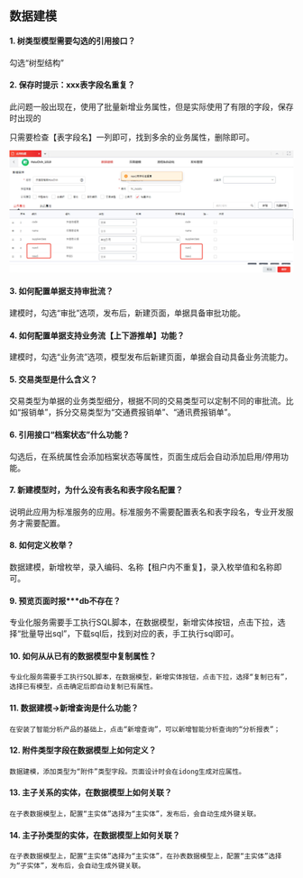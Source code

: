 ## 数据建模

#### 1. 树类型模型需要勾选的引用接口？

   勾选“树型结构”

   

#### 2. 保存时提示：xxx表字段名重复？

   此问题一般出现在，使用了批量新增业务属性，但是实际使用了有限的字段，保存时出现的

   只需要检查【表字段名】一列即可，找到多余的业务属性，删除即可。

   ![image-20201221160813497](/image/重复.png)

#### 3. 如何配置单据支持审批流？

   建模时，勾选“审批”选项，发布后，新建页面，单据具备审批功能。

   

#### 4. 如何配置单据支持业务流【上下游推单】功能？

   建模时，勾选“业务流”选项，模型发布后新建页面，单据会自动具备业务流能力。

   

#### 5. 交易类型是什么含义？

   交易类型为单据的业务类型细分，根据不同的交易类型可以定制不同的审批流。比如“报销单”，拆分交易类型为“交通费报销单”、“通讯费报销单”。

   

#### 6. 引用接口“档案状态”什么功能？

   勾选后，在系统属性会添加档案状态等属性，页面生成后会自动添加启用/停用功能。

   

#### 7. 新建模型时，为什么没有表名和表字段名配置？

   说明此应用为标准服务的应用。标准服务不需要配置表名和表字段名，专业开发服务才需要配置。

   

#### 8. 如何定义枚举？

   数据建模，新增枚举，录入编码、名称【租户内不重复】，录入枚举值和名称即可。

   

#### 9. 预览页面时报***db不存在？

   专业化服务需要手工执行SQL脚本，在数据模型，新增实体按钮，点击下拉，选择“批量导出sql”，下载sql后，找到对应的表，手工执行sql即可。

   

#### 10. 如何从从已有的数据模型中复制属性？

    专业化服务需要手工执行SQL脚本，在数据模型，新增实体按钮，点击下拉，选择“复制已有”，选择已有模型，点击确定后即自动复制已有属性。

    

#### 11. 数据建模->新增查询是什么功能？

    在安装了智能分析产品的基础上，点击“新增查询”，可以新增智能分析查询的“分析报表”；

    

#### 12. 附件类型字段在数据模型上如何定义？

    数据建模，添加类型为“附件”类型字段。页面设计时会在idong生成对应属性。

    

#### 13. 主子关系的实体，在数据模型上如何关联？

    在子表数据模型上，配置“主实体”选择为“主实体”，发布后，会自动生成外键关联。

    

#### 14. 主子孙类型的实体，在数据模型上如何关联？

    在子表数据模型上，配置“主实体”选择为“主实体”，在孙表数据模型上，配置“主实体”选择为“子实体”，发布后，会自动生成外键关联。

    

    

